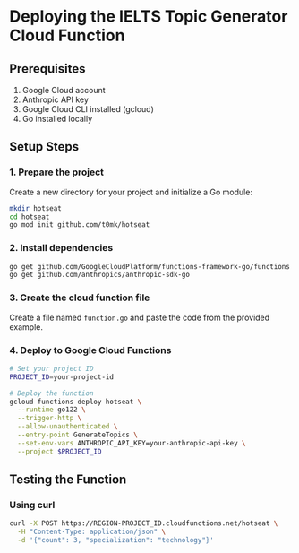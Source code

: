# Deploying the IELTS Topic Generator Cloud Function

## Prerequisites

1. Google Cloud account
2. Anthropic API key
3. Google Cloud CLI installed (gcloud)
4. Go installed locally

## Setup Steps

### 1. Prepare the project

Create a new directory for your project and initialize a Go module:

```bash
mkdir hotseat
cd hotseat
go mod init github.com/t0mk/hotseat
```

### 2. Install dependencies

```bash
go get github.com/GoogleCloudPlatform/functions-framework-go/functions
go get github.com/anthropics/anthropic-sdk-go
```

### 3. Create the cloud function file

Create a file named `function.go` and paste the code from the provided example.

### 4. Deploy to Google Cloud Functions

```bash
# Set your project ID
PROJECT_ID=your-project-id

# Deploy the function
gcloud functions deploy hotseat \
  --runtime go122 \
  --trigger-http \
  --allow-unauthenticated \
  --entry-point GenerateTopics \
  --set-env-vars ANTHROPIC_API_KEY=your-anthropic-api-key \
  --project $PROJECT_ID
```

## Testing the Function

### Using curl

```bash
curl -X POST https://REGION-PROJECT_ID.cloudfunctions.net/hotseat \
  -H "Content-Type: application/json" \
  -d '{"count": 3, "specialization": "technology"}'
```
